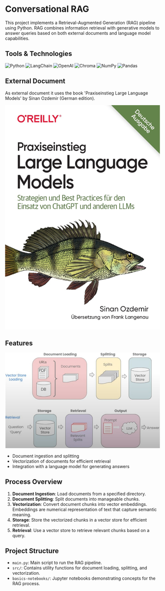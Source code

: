 # Conversational RAG

This project implements a Retrieval-Augmented Generation (RAG) pipeline using Python. RAG combines information retrieval with generative models to answer queries based on both external documents and language model capabilities. 
## Tools & Technologies

![Python](https://img.shields.io/badge/Python-3776AB?logo=python&logoColor=white)
![LangChain](https://img.shields.io/badge/LangChain-4B8BBE?logo=python&logoColor=white)
![OpenAI](https://img.shields.io/badge/OpenAI-412991?logo=openai&logoColor=white)
![Chroma](https://img.shields.io/badge/Chroma-FF6F00?logo=chroma&logoColor=white)
![NumPy](https://img.shields.io/badge/NumPy-013243?logo=numpy&logoColor=white)
![Pandas](https://img.shields.io/badge/Pandas-150458?logo=pandas&logoColor=white)

## External Document
As external document it uses the book 'Praxiseinstieg Large Language Models' by Sinan Ozdemir (German edition).

![Praxiseinstieg Large Language Models](img/Praxiseinstieg-LLM.jpg)

## Features
![retrieval-pipeline](img/retrieval_chain.jpg)

- Document ingestion and splitting
- Vectorization of documents for efficient retrieval
- Integration with a language model for generating answers

## Process Overview
1. **Document Ingestion**: Load documents from a specified directory.
2. **Document Splitting**: Split documents into manageable chunks.
3. **Vectorization**: Convert document chunks into vector embeddings. Embeddings are numerical representation of text that capture semantic meaning.
4. **Storage**: Store the vectorized chunks in a vector store for efficient retrieval.
4. **Retrieval**: Use a vector store to retrieve relevant chunks based on a query.

## Project Structure

- `main.py`: Main script to run the RAG pipeline.
- `src/`: Contains utility functions for document loading, splitting, and vectorization.
- `basics-notebooks/`: Jupyter notebooks demonstrating concepts for the RAG process.